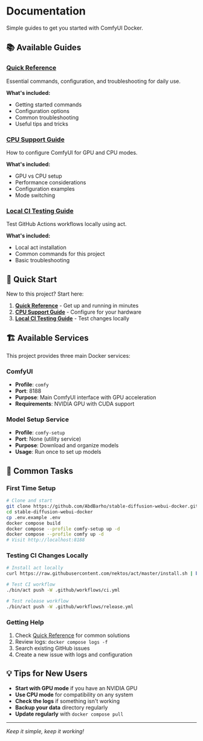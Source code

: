 # Documentation

Simple guides to get you started with ComfyUI Docker.

## 📚 Available Guides

### [Quick Reference](QUICK_REFERENCE.md)
Essential commands, configuration, and troubleshooting for daily use.

**What's included:**
- Getting started commands
- Configuration options
- Common troubleshooting
- Useful tips and tricks

### [CPU Support Guide](CPU_SUPPORT.md)
How to configure ComfyUI for GPU and CPU modes.

**What's included:**
- GPU vs CPU setup
- Performance considerations
- Configuration examples
- Mode switching

### [Local CI Testing Guide](LOCAL_CI_TESTING.md)
Test GitHub Actions workflows locally using act.

**What's included:**
- Local act installation
- Common commands for this project
- Basic troubleshooting

## 🚀 Quick Start

New to this project? Start here:

1. **[Quick Reference](QUICK_REFERENCE.md)** - Get up and running in minutes
2. **[CPU Support Guide](CPU_SUPPORT.md)** - Configure for your hardware
3. **[Local CI Testing Guide](LOCAL_CI_TESTING.md)** - Test changes locally

## 🏗️ Available Services

This project provides three main Docker services:

### ComfyUI
- **Profile**: `comfy`
- **Port**: 8188
- **Purpose**: Main ComfyUI interface with GPU acceleration
- **Requirements**: NVIDIA GPU with CUDA support

### Model Setup Service
- **Profile**: `comfy-setup`
- **Port**: None (utility service)
- **Purpose**: Download and organize models
- **Usage**: Run once to set up models

## 🎯 Common Tasks

### First Time Setup
```bash
# Clone and start
git clone https://github.com/AbdBarho/stable-diffusion-webui-docker.git
cd stable-diffusion-webui-docker
cp .env.example .env
docker compose build
docker compose --profile comfy-setup up -d
docker compose --profile comfy up -d
# Visit http://localhost:8188
```

### Testing CI Changes Locally
```bash
# Install act locally
curl https://raw.githubusercontent.com/nektos/act/master/install.sh | bash

# Test CI workflow
./bin/act push -W .github/workflows/ci.yml

# Test release workflow
./bin/act push -W .github/workflows/release.yml
```

### Getting Help
1. Check [Quick Reference](QUICK_REFERENCE.md) for common solutions
2. Review logs: `docker compose logs -f`
3. Search existing GitHub issues
4. Create a new issue with logs and configuration

## 💡 Tips for New Users

- **Start with GPU mode** if you have an NVIDIA GPU
- **Use CPU mode** for compatibility on any system
- **Check the logs** if something isn't working
- **Backup your data** directory regularly
- **Update regularly** with `docker compose pull`

---

*Keep it simple, keep it working!*
